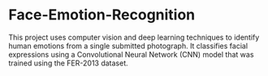 # Face-Emotion-Recognition
This project uses computer vision and deep learning techniques to identify human emotions from a single submitted photograph.  It classifies facial expressions using a Convolutional Neural Network (CNN) model that was trained using the FER-2013 dataset.
